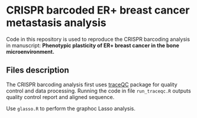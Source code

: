 # CRISPR barcoded ER+ breast cancer metastasis analysis

Code in this repository is used to reproduce the CRISPR barcoding analysis in manuscript: **Phenotypic plasticity of ER+ breast cancer in the bone microenvironment.**

## Files description

The CRISPR barcoding analysis first uses [traceQC](https://github.com/LiuzLab/TraceQC/) package for quality control and data processing. Running the code in file ```run_traceqc.R``` outputs quality control report and aligned sequence.

Use ```glasso.R``` to perform the graphoc Lasso analysis.
